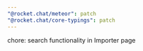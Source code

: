 ```yaml
---
"@rocket.chat/meteor": patch
"@rocket.chat/core-typings": patch
---
```


chore: search functionality in Importer page

